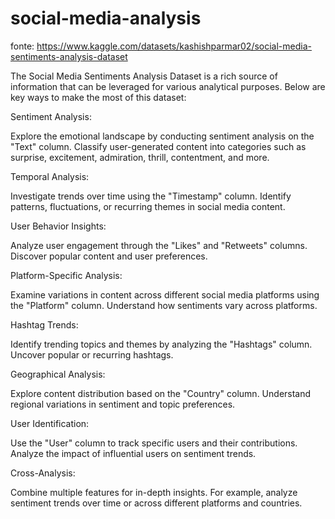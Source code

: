 # social-media-analysis

fonte: https://www.kaggle.com/datasets/kashishparmar02/social-media-sentiments-analysis-dataset 

The Social Media Sentiments Analysis Dataset is a rich source of information that can be leveraged for various analytical purposes. Below are key ways to make the most of this dataset:

Sentiment Analysis:

Explore the emotional landscape by conducting sentiment analysis on the "Text" column.
Classify user-generated content into categories such as surprise, excitement, admiration, thrill, contentment, and more.

Temporal Analysis:

Investigate trends over time using the "Timestamp" column.
Identify patterns, fluctuations, or recurring themes in social media content.

User Behavior Insights:

Analyze user engagement through the "Likes" and "Retweets" columns.
Discover popular content and user preferences.

Platform-Specific Analysis:

Examine variations in content across different social media platforms using the "Platform" column.
Understand how sentiments vary across platforms.

Hashtag Trends:

Identify trending topics and themes by analyzing the "Hashtags" column.
Uncover popular or recurring hashtags.

Geographical Analysis:

Explore content distribution based on the "Country" column.
Understand regional variations in sentiment and topic preferences.

User Identification:

Use the "User" column to track specific users and their contributions.
Analyze the impact of influential users on sentiment trends.

Cross-Analysis:

Combine multiple features for in-depth insights.
For example, analyze sentiment trends over time or across different platforms and countries.